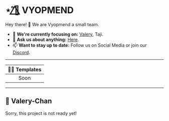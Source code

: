 # ⋆˚🌺⃤ VYOPMEND
Hey there! 👋
We are Vyopmend a small team.
- 🎯 **We're currently focusing on:** [Valery](#-valery-chan), Taji.
- 💬 **Ask us about anything:** [Here](https://discord.gg/XjTgpFWgjS).
- 📫 **Want to stay up to date:** Follow us on Social Media or join our [Discord](https://discord.gg/XjTgpFWgjS).

---

| 🧑‍🏫 Templates  |
|     :----:    |
| Soon          |

---

## 🌺 Valery-Chan
Sorry, this project is not ready yet!
